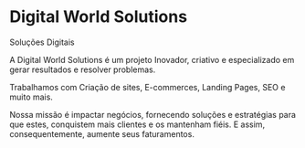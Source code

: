 # Digital World Solutions
 Soluções Digitais 

A Digital World Solutions é um projeto Inovador, criativo e especializado em gerar resultados e resolver problemas.

Trabalhamos com Criação de sites, E-commerces, Landing Pages, SEO e muito mais.

Nossa missão é impactar negócios, fornecendo soluções e estratégias para que estes, conquistem mais clientes e os mantenham fiéis. E assim, consequentemente, aumente seus faturamentos.
